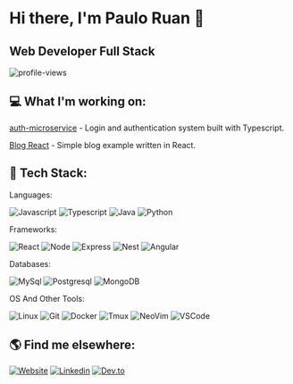 <h1>Hi there, I'm Paulo Ruan 👋</h1>

<h2>Web Developer Full Stack</h2>

![profile-views](https://komarev.com/ghpvc/?username=pauloruan&style=flat-square)

<h2>💻 What I'm working on:</h2>

<p><a href="https://github.com/pauloruan/auth-microservice">auth-microservice</a> - Login and authentication system built with Typescript. </p>

<p><a href="https://github.com/pauloruan/blog-react">Blog React</a> - Simple blog example written in React. </p>

<h2>🧠 Tech Stack:</h2>

<p>Languages:</p>
<p align="left">
<img src="https://img.shields.io/badge/JavaScript-F7DF1E?style=for-the-badge&logo=javascript&logoColor=black" alt="Javascript" />
<img src="https://img.shields.io/badge/TypeScript-007ACC?style=for-the-badge&logo=typescript&logoColor=white" alt="Typescript" />
<img src="https://img.shields.io/badge/java-%23ED8B00.svg?style=for-the-badge&logo=java&logoColor=white" alt="Java" />
<img src="https://img.shields.io/badge/Python-3776AB?style=for-the-badge&logo=python&logoColor=white" alt="Python" />
</p>

<p>Frameworks:</p>
<p align="left">
<img src="https://img.shields.io/badge/React-20232A?style=for-the-badge&logo=react&logoColor=61DAFB" alt="React" />
<img src="https://img.shields.io/badge/Node.js-339933?style=for-the-badge&logo=nodedotjs&logoColor=white" alt="Node" />
<img src="https://img.shields.io/badge/Express.js-000000?style=for-the-badge&logo=express&logoColor=white" alt=Express />
<img src="https://img.shields.io/badge/nestjs-E0234E?style=for-the-badge&logo=nestjs&logoColor=white" alt="Nest" />
<img src="https://img.shields.io/badge/angular-%23DD0031.svg?style=for-the-badge&logo=angular&logoColor=white" alt="Angular" />
</p>

<p>Databases:</p>
<p align="left">
<img src="https://img.shields.io/badge/MySQL-00000F?style=for-the-badge&logo=mysql&logoColor=white" alt="MySql" />
<img src="https://img.shields.io/badge/PostgreSQL-316192?style=for-the-badge&logo=postgresql&logoColor=white" alt="Postgresql" />
<img src="https://img.shields.io/badge/MongoDB-4EA94B?style=for-the-badge&logo=mongodb&logoColor=white" alt="MongoDB" />
</p>

<p>OS And Other Tools:</p>
<p align="left">
<img src="https://img.shields.io/badge/Linux-FCC624?style=for-the-badge&logo=linux&logoColor=black" alt="Linux" />
<img src="https://img.shields.io/badge/GIT-E44C30?style=for-the-badge&logo=git&logoColor=white" alt="Git" />
<img src="https://img.shields.io/badge/Docker-2CA5E0?style=for-the-badge&logo=docker&logoColor=white" alt="Docker" />
<img src="https://img.shields.io/badge/tmux-1BB91F?style=for-the-badge&logo=tmux&logoColor=white" alt="Tmux" />
<img src="https://img.shields.io/badge/NeoVim-%2357A143.svg?&style=for-the-badge&logo=neovim&logoColor=white" alt="NeoVim" />
<img src="https://img.shields.io/badge/Visual_Studio_Code-0078D4?style=for-the-badge&logo=visual%20studio%20code&logoColor=white" alt="VSCode" />
</p>

<h2>🌎 Find me elsewhere:</h2>
<p align="center">

[<img src="https://img.shields.io/badge/website-000000?style=for-the-badge&logo=About.me&logoColor=white" alt="Website" />](https://pauloruan.netlify.app/)
[<img src="https://img.shields.io/badge/LinkedIn-0077B5?style=for-the-badge&logo=linkedin&logoColor=white" alt="Linkedin" />](https://www.linkedin.com/in/pauloruan/)
[<img src="https://img.shields.io/badge/dev.to-0A0A0A?style=for-the-badge&logo=devdotto&logoColor=white" alt="Dev.to" />](https://dev.to/pauloruan)
</p>
